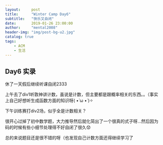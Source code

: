 ```yaml
---
layout:     post
title:      "Winter Camp Day6"
subtitle:   "快乐又自闭"
date:       2019-01-26 23:00:00
author:     "mental2008"
header-img: "img/post-bg-u2.jpg"
catalog: true
tags:
    - ACM
    - 生活
---
```


## Day6 实录

休了一天假后继续听课自闭2333

上午去了div1听敦神讲计数，虽说是计数，但主要都是跟概率相关的东西。。（事实上自己好想听生成函数方面的知识呀( •̀ ω •́ )✧

下午训练赛打div2场，似乎全是计数相关？

很开心过掉了初中数学题，大力推导然后就化简出了一个很真的式子呀...然后因为码的时候有些小细节处理得不好自闭了很久😟

总的来说题目还是很不错的呀（也发现自己计数方面还得继续学习了